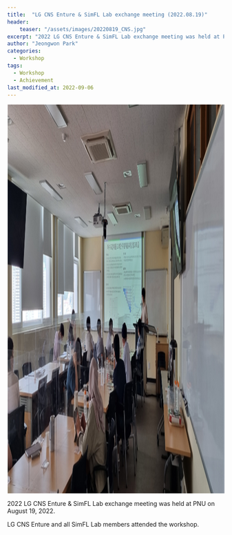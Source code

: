```yaml
---
title:  "LG CNS Enture & SimFL Lab exchange meeting (2022.08.19)"
header:
    teaser: "/assets/images/20220819_CNS.jpg"
excerpt: "2022 LG CNS Enture & SimFL Lab exchange meeting was held at PNU on August 19, 2022."
author: "Jeongwon Park"
categories:
  - Workshop
tags:
  - Workshop
  - Achievement
last_modified_at: 2022-09-06
---
```

<img align="center" width="900" height="900" style="border: 1px solid white" src="/assets/images/20220819_CNS.jpg"> 

2022 LG CNS Enture & SimFL Lab exchange meeting was held at PNU on August 19, 2022.

 LG CNS Enture and all SimFL Lab members attended the workshop.

